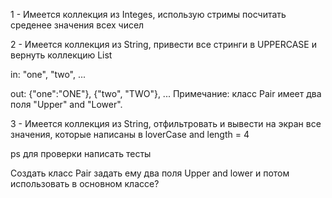 1 - Имеется коллекция из Integes, использую стримы посчитать среденее значения всех чисел

2 - Имеется коллекция из String, привести все стринги в UPPERCASE и вернуть коллекцию List<Pair>


in: "one", "two", ...

out: {"one":"ONE"}, {"two", "TWO"}, ...
Примечание: класс Pair имеет два поля "Upper" and "Lower".

3 - Имеется коллекция из String, отфильтровать и вывести на экран все значения, которые написаны в loverCase and length = 4

ps для проверки написать тесты


Создать класс Pair задать ему два поля Upper and lower и потом использовать в основном классе?